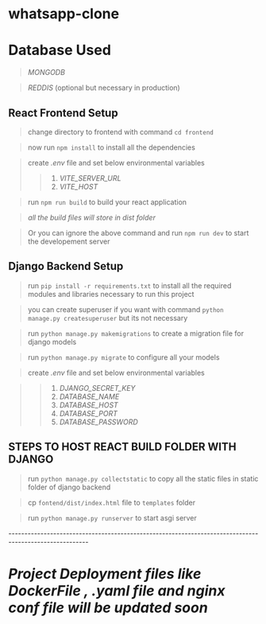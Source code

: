 # whatsapp-clone

# Database Used

> *MONGODB*

> *REDDIS* (optional but necessary in production)

## React Frontend Setup

> change directory to frontend with command `cd frontend`

> now run `npm install` to install all the dependencies

> create *.env* file and set below environmental variables
>> 1. *VITE_SERVER_URL*
>> 2. *VITE_HOST*

> run `npm run build` to build your react application

> *all the build files will store in dist folder*

> Or you can ignore the above command and run `npm run dev` to start the developement server

## Django Backend Setup

> run `pip install -r requirements.txt` to install all the required modules and libraries necessary to run this project

> you can create superuser if you want with command `python manage.py createsuperuser` but its not necessary

> run `python manage.py makemigrations` to create a migration file for django models

> run `python manage.py migrate` to configure all your models

> create *.env* file and set below environmental variables

>> 1. *DJANGO_SECRET_KEY*
>> 2. *DATABASE_NAME*
>> 3. *DATABASE_HOST*
>> 4. *DATABASE_PORT*
>> 5. *DATABASE_PASSWORD*

## STEPS TO HOST REACT BUILD FOLDER WITH DJANGO

> run `python manage.py collectstatic` to copy all the static files in static folder of django backend

> cp `fontend/dist/index.html` file to `templates` folder 

> run `python manage.py runserver` to start asgi server

*-------------------------------------------------------------------------------------------------------*

# *Project Deployment files like DockerFile , .yaml file and nginx conf file will be updated soon*